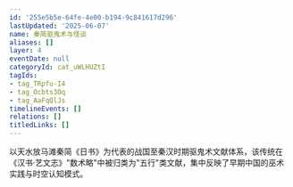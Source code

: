 ```yaml
---
id: '255e5b5e-64fe-4e00-b194-9c841617d296'
lastUpdated: '2025-06-07'
name: 秦简驱鬼术与怪谈
aliases: []
layer: 4
eventDate: null
categoryId: cat_uWLHUZtI
tagIds:
- tag_TRpfu-I4
- tag_Ocbts3Oq
- tag_AaFqQlJs
timelineEvents: []
relations: []
titledLinks: []
---
```

以天水放马滩秦简《日书》为代表的战国至秦汉时期驱鬼术文献体系，该传统在《汉书·艺文志》"数术略"中被归类为"五行"类文献，集中反映了早期中国的巫术实践与时空认知模式。
